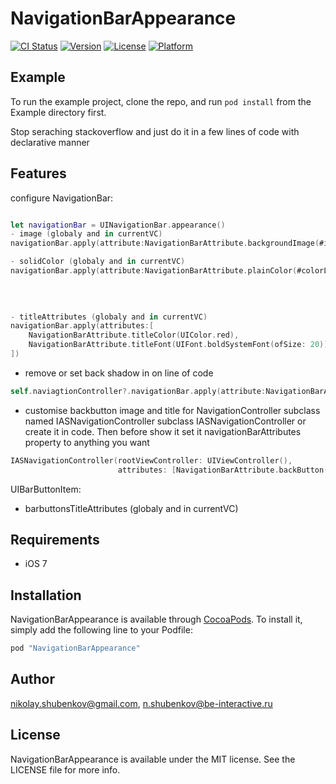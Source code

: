 # NavigationBarAppearance

[![CI Status](http://img.shields.io/travis/nikolay.shubenkov@gmail.com/NavigationBarAppearance.svg?style=flat)](https://travis-ci.org/nikolay.shubenkov@gmail.com/NavigationBarAppearance)
[![Version](https://img.shields.io/cocoapods/v/NavigationBarAppearance.svg?style=flat)](http://cocoapods.org/pods/NavigationBarAppearance)
[![License](https://img.shields.io/cocoapods/l/NavigationBarAppearance.svg?style=flat)](http://cocoapods.org/pods/NavigationBarAppearance)
[![Platform](https://img.shields.io/cocoapods/p/NavigationBarAppearance.svg?style=flat)](http://cocoapods.org/pods/NavigationBarAppearance)

## Example

To run the example project, clone the repo, and run `pod install` from the Example directory first.

Stop seraching stackoverflow and just do it in a few lines of code with declarative manner

## Features

configure NavigationBar:

```swift

let navigationBar = UINavigationBar.appearance()
- image (globaly and in currentVC)
navigationBar.apply(attribute:NavigationBarAttribute.backgroundImage(#imageLiteral(resourceName: "NavigationBar")))

- solidColor (globaly and in currentVC)
navigationBar.apply(attribute:NavigationBarAttribute.plainColor(#colorLiteral(red: 0.06274510175, 
                                                                            green: 0, 
                                                                             blue: 0.1921568662, 
                                                                            alpha: 1)))

- titleAttributes (globaly and in currentVC)
navigationBar.apply(attributes:[
    NavigationBarAttribute.titleColor(UIColor.red),
    NavigationBarAttribute.titleFont(UIFont.boldSystemFont(ofSize: 20))
])
```

- remove or set back shadow in on line of code

```swift
self.naviagtionController?.navigationBar.apply(attribute:NavigationBarAttribute.showShadow(false))

```

- customise backbutton image and title for NavigationController subclass named IASNavigationController
  subclass IASNavigationController or create it in code. Then before show it 
  set it navigationBarAttributes property to anything you want

```swift
IASNavigationController(rootViewController: UIViewController(), 
                        attributes: [NavigationBarAttribute.backButton(" GoBack",UIImage(named:"BackButton"))])

```

UIBarButtonItem:
- barbuttonsTitleAttributes (globaly and in currentVC)


## Requirements

- iOS 7


## Installation

NavigationBarAppearance is available through [CocoaPods](http://cocoapods.org). To install
it, simply add the following line to your Podfile:

```ruby
pod "NavigationBarAppearance"
```

## Author

nikolay.shubenkov@gmail.com, n.shubenkov@be-interactive.ru

## License

NavigationBarAppearance is available under the MIT license. See the LICENSE file for more info.
